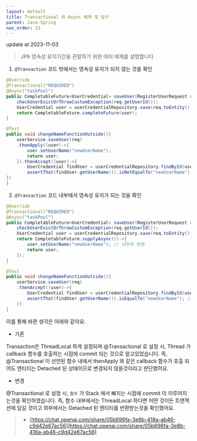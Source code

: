 ```yaml
---
layout: default
title: Transactional 와 Async 예제 및 탐구
parent: Java-Spring
nav_order: 13
---
```


update at 2023-11-03

> JPA 영속성 유지기간을 관찰하기 위한 여러 예제를 설명합니다

1. `@Transaction` 코드 밖에서는 영속성 유지가 되지 않는 것을 확인

```java
@Override
@Transactional("REQUIRED")
@Async("taskPool")
public CompletableFuture<UserCredential> saveUser(RegisterUserRequest req) {
    checkUserExistOrThrowCustomException(req.getUserId());
    UserCredential user = userCredentialRepository.save(req.toEntity());
    return CompletableFuture.completeFuture(user);
}

@Test
public void changeNameFunctionOutside(){
    userService.saveUser(req)
    .thenApply((user)->{
        user.setUserName("newUserName");
        return user;
    }).thenAccept((user)->{
        UserCredential findUser = userCredentialRepository.findById(user.getUserId()).orElseThrow(new RuntimeException());
        assertThat(findUser.getUserName()).isNotEqualTo("newUserName"); // oldUserName != newUserName 
})
}

```


2. `@Transaction` 코드 내부에서 영속성 유지가 되는 것을 확인

```java
@Override
@Transactional("REQUIRED")
@Async("taskPool")
public CompletableFuture<UserCredential> saveUser(RegisterUserRequest req) {
    checkUserExistOrThrowCustomException(req.getUserId());
    UserCredential user = userCredentialRepository.save(req.toEntity());
    return CompletableFuture.supplyAsync(()->{
        user.setUserName("newUserName"); // 내부로 변경
        return user;
    });
}

@Test
public void changeNameFunctionOutside(){
    userService.saveUser(req)
    .thenAccept((user)->{
        UserCredential findUser = userCredentialRepository.findById(user.getUserId()).orElseThrow(new RuntimeException());
        assertThat(findUser.getUserName()).isEqualTo("newUserName"); // oldUserName => newUserName == newUserName 
    })
}

```

이를 통해 바뀐 생각은 아래와 같아요.

* 기존

Transaction은 ThreadLocal 하게 설정되며 @Transactional 로 설정 시, Thread 가 callback 함수를 호출하는 시점에 commit 되는 것으로 알고있었습니다. 즉, @Transactional 이 선언된 함수 내에서 thenApply 와 같은 callback 함수가 호출 되어도 엔티티는 Detached 된 상태이므로 변경되지 않을것이라고 판단했어요.

* 변경

@Transactional 로 설정 시, `함수` 가 Stack 에서 빠지는 시점에 commit 이 이루어지는것을 확인하였습니다. 즉, 함수 내부에서는 ThreadLocal 하다면 어떤 것이든 트랜잭션에 담길 것이고 외부에서는 Detached 된 엔티티를 반환받는것을 확인했어요.

> * [https://chat.openai.com/share/05b696fa-3e8b-418a-ab46-c9d42e67ac56](https://chat.openai.com/share/05b696fa-3e8b-418a-ab46-c9d42e67ac56)